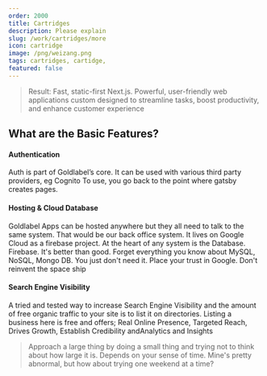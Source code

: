 ```yaml
---
order: 2000
title: Cartridges
description: Please explain
slug: /work/cartridges/more
icon: cartridge
image: /png/weizang.png
tags: cartridges, cartidge,
featured: false
---
```


> Result: Fast, static-first Next.js. Powerful, user-friendly web applications custom designed to streamline tasks, boost productivity, and enhance customer experience

## What are the Basic Features?

#### Authentication

Auth is part of Goldlabel’s core. It can be used with various third party providers, eg Cognito To use, you go back to the point where gatsby creates pages.

#### Hosting & Cloud Database

Goldlabel Apps can be hosted anywhere but they all need to talk to the same system. That would be our back office system. It lives on Google Cloud as a firebase project. At the heart of any system is the Database. Firebase. It's better than good. Forget everything you know about MySQL, NoSQL, Mongo DB. You just don't need it. Place your trust in Google. Don't reinvent the space ship

#### Search Engine Visibility

A tried and tested way to increase Search Engine Visibility and the amount of free organic traffic to your site is to list it on directories. Listing a business here is free and offers; Real Online Presence, Targeted Reach, Drives Growth, Establish Credibility andAnalytics and Insights

> Approach a large thing by doing a small thing and trying not to think about how large it is. Depends on your sense of time. Mine's pretty abnormal, but how about trying one weekend at a time?
